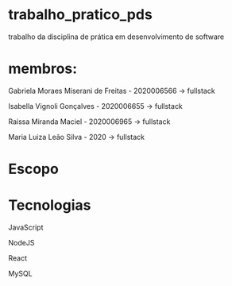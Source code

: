 # trabalho_pratico_pds
trabalho da disciplina de prática em desenvolvimento de software 

# membros:
Gabriela Moraes Miserani de Freitas - 2020006566 -> fullstack

Isabella Vignoli Gonçalves - 2020006655 -> fullstack

Raissa Miranda Maciel - 2020006965 -> fullstack

Maria Luiza Leão Silva - 2020 -> fullstack

# Escopo

# Tecnologias
JavaScript

NodeJS

React

MySQL
